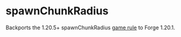 # spawnChunkRadius

Backports the 1.20.5+ spawnChunkRadius [game rule](https://minecraft.wiki/w/Game_rule) to Forge 1.20.1.

